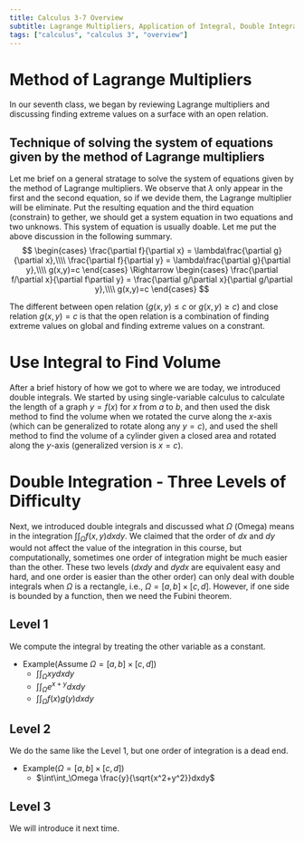 ```yaml
---
title: Calculus 3-7 Overview
subtitle: Lagrange Multipliers, Application of Integral, Double Integration
tags: ["calculus", "calculus 3", "overview"]
---
```


# Method of Lagrange Multipliers 
In our seventh class, we began by reviewing Lagrange multipliers and discussing finding extreme values on a surface with an open relation.

## Technique of solving the system of equations given by the method of Lagrange multipliers 
Let me brief on a general stratage to solve the system of equations given by the method of Lagrange multipliers. We observe that $\lambda$ only appear in the first and the second equation, so if we devide them, the Lagrange multiplier will be eliminate. Put the resulting equation and the third equation (constrain) to gether, we should get a system equation in two equations and two unknows. This system of equation is usually doable. Let me put the above discussion in the following summary.
$$
\begin{cases}
\frac{\partial f}{\partial x} = \lambda\frac{\partial g}{\partial x},\\\\
\frac{\partial f}{\partial y} = \lambda\frac{\partial g}{\partial y},\\\\
g(x,y)=c
\end{cases}
\Rightarrow
\begin{cases}
\frac{\partial f/\partial x}{\partial f\partial y} = \frac{\partial g/\partial x}{\partial g/\partial y},\\\\
g(x,y)=c
\end{cases}
$$

The different between open relation ($g(x,y)\leq c$ or $g(x,y)\geq c$) and close relation $g(x,y)=c$ is that the open relation is a combination of finding extreme values on global and finding extreme values on a constrant.

# Use Integral to Find Volume 
After a brief history of how we got to where we are today, we introduced double integrals. We started by using single-variable calculus to calculate the length of a graph $y=f(x)$ for $x$ from $a$ to $b$, and then used the disk method to find the volume when we rotated the curve along the $x$-axis (which can be generalized to rotate along any $y=c$), and used the shell method to find the volume of a cylinder given a closed area and rotated along the $y$-axis (generalized version is $x=c$).

# Double Integration - Three Levels of Difficulty 
Next, we introduced double integrals and discussed what $\Omega$ (Omega) means in the integration $\int\int_\Omega f(x,y)dxdy$. We claimed that the order of $dx$ and $dy$ would not affect the value of the integration in this course, but computationally, sometimes one order of integration might be much easier than the other. These two levels ($dxdy$ and $dydx$ are equivalent easy and hard, and one order is easier than the other order) can only deal with double integrals when $\Omega$ is a rectangle, i.e., $\Omega=[a,b]\times[c,d]$. However, if one side is bounded by a function, then we need the Fubini theorem. 

## Level 1 
We compute the integral by treating the other variable as a constant.
* Example(Assume $\Omega=[a,b]\times[c,d]$)
	* $\int\int_\Omega xydxdy$
	* $\int\int_\Omega e^{x+y}dxdy$
	* $\int\int_\Omega f(x)g(y)dxdy$

## Level 2 
We do the same like the Level 1, but one order of integration is a dead end.
* Example($\Omega=[a,b]\times[c,d]$)
	* $\int\int_\Omega \frac{y}{\sqrt{x^2+y^2}}dxdy$

## Level 3 
We will introduce it next time.
